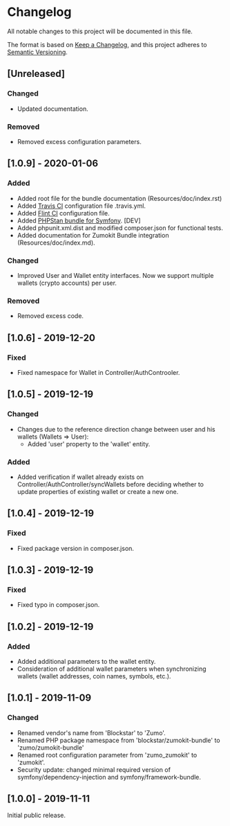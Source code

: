 # Changelog

All notable changes to this project will be documented in this file.

The format is based on [Keep a Changelog](https://keepachangelog.com/en/1.0.0/),
and this project adheres to [Semantic Versioning](https://semver.org/spec/v2.0.0.html).

## [Unreleased]

### Changed

- Updated documentation.

### Removed

- Removed excess configuration parameters.

## [1.0.9] - 2020-01-06

### Added

- Added root file for the bundle documentation (Resources/doc/index.rst)
- Added [Travis CI](https://travis-ci.org/) configuration file .travis.yml.
- Added [Flint CI](https://flintci.io/) configuration file.
- Added [PHPStan bundle for Symfony](https://github.com/phpstan/phpstan-symfony). [DEV]
- Added phpunit.xml.dist and modified composer.json for functional tests.
- Added documentation for Zumokit Bundle integration (Resources/doc/index.md).

### Changed

- Improved User and Wallet entity interfaces. Now we support multiple wallets (crypto accounts) per user.

### Removed

- Removed excess code.

## [1.0.6] - 2019-12-20

### Fixed

- Fixed namespace for Wallet in Controller/AuthControoler.

## [1.0.5] - 2019-12-19

### Changed

- Changes due to the reference direction change between user and his wallets (Wallets => User):
  - Added 'user' property to the 'wallet' entity.

### Added

- Added verification if wallet already exists on Controller/AuthController/syncWallets before deciding whether to update properties of existing wallet or create a new one.

## [1.0.4] - 2019-12-19

### Fixed

- Fixed package version in composer.json.

## [1.0.3] - 2019-12-19

### Fixed

- Fixed typo in composer.json.

## [1.0.2] - 2019-12-19

### Added

- Added additional parameters to the wallet entity.
- Consideration of additional wallet parameters when synchronizing wallets (wallet addresses, coin names, symbols, etc.).

## [1.0.1] - 2019-11-09

### Changed

- Renamed vendor's name from 'Blockstar' to 'Zumo'.
- Renamed PHP package namespace from 'blockstar/zumokit-bundle' to 'zumo/zumokit-bundle'
- Renamed root configuration parameter from 'zumo_zumokit' to 'zumokit'.
- Security update: changed minimal required version of symfony/dependency-injection and symfony/framework-bundle.

## [1.0.0] - 2019-11-11

Initial public release.
